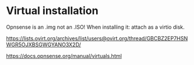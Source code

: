 # Virtual installation
Opnsense is an .img not an .ISO! When installing it: attach as a virtio disk.

https://lists.ovirt.org/archives/list/users@ovirt.org/thread/GBCBZ2EP7HSNWGR5OJXBSGWGYANO3X2D/

https://docs.opnsense.org/manual/virtuals.html
